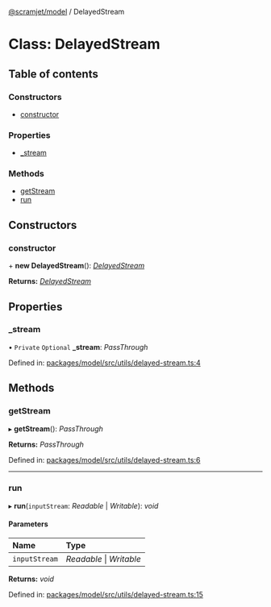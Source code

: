 [@scramjet/model](../README.md) / DelayedStream

# Class: DelayedStream

## Table of contents

### Constructors

- [constructor](delayedstream.md#constructor)

### Properties

- [\_stream](delayedstream.md#_stream)

### Methods

- [getStream](delayedstream.md#getstream)
- [run](delayedstream.md#run)

## Constructors

### constructor

\+ **new DelayedStream**(): [*DelayedStream*](delayedstream.md)

**Returns:** [*DelayedStream*](delayedstream.md)

## Properties

### \_stream

• `Private` `Optional` **\_stream**: *PassThrough*

Defined in: [packages/model/src/utils/delayed-stream.ts:4](https://github.com/scramjet-cloud-platform/scramjet-csi-dev/blob/8f44413a/packages/model/src/utils/delayed-stream.ts#L4)

## Methods

### getStream

▸ **getStream**(): *PassThrough*

**Returns:** *PassThrough*

Defined in: [packages/model/src/utils/delayed-stream.ts:6](https://github.com/scramjet-cloud-platform/scramjet-csi-dev/blob/8f44413a/packages/model/src/utils/delayed-stream.ts#L6)

___

### run

▸ **run**(`inputStream`: *Readable* \| *Writable*): *void*

#### Parameters

| Name | Type |
| :------ | :------ |
| `inputStream` | *Readable* \| *Writable* |

**Returns:** *void*

Defined in: [packages/model/src/utils/delayed-stream.ts:15](https://github.com/scramjet-cloud-platform/scramjet-csi-dev/blob/8f44413a/packages/model/src/utils/delayed-stream.ts#L15)
